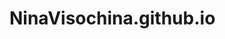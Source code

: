 # NinaVisochina.github.io
<HTML>
<Head>
  <meta charset="utf-8">
 <title>Сайт web-студії "Web-DECO"</title>
  </HEAD>
  </BODY>
  </HTML>
